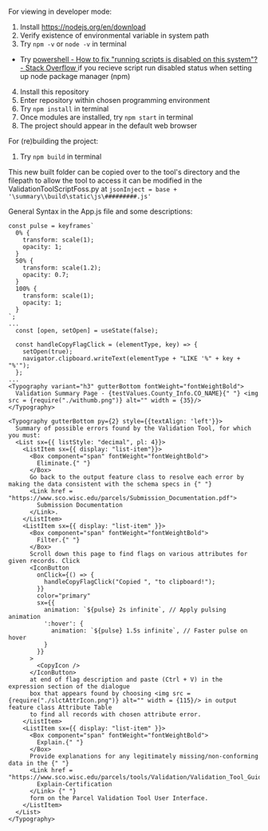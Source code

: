For viewing in developer mode:
1. Install https://nodejs.org/en/download
2. Verify existence of environmental variable in system path
3. Try `npm -v` or `node -v` in terminal
  - Try [powershell - How to fix "running scripts is disabled on this system"? - Stack Overflow ](https://stackoverflow.com/questions/64633727/how-to-fix-running-scripts-is-disabled-on-this-system) if you recieve script run disabled status when setting up node package manager (npm)
4. Install this repository
5. Enter repository within chosen programming environment
6. Try `npm install` in terminal
7. Once modules are installed, try `npm start` in terminal
8. The project should appear in the default web browser

For (re)building the project:
1. Try `npm build` in terminal

This new built folder can be copied over to the tool's directory and the filepath to allow the tool to access it can be modified in the ValidationToolScriptFoss.py at `jsonInject = base + '\summary\\build\static\js\#########.js'`

General Syntax in the App.js file and some descriptions:
```
const pulse = keyframes`
  0% {
    transform: scale(1);
    opacity: 1;
  }
  50% {
    transform: scale(1.2);
    opacity: 0.7;
  }
  100% {
    transform: scale(1);
    opacity: 1;
  }
`;
...
  const [open, setOpen] = useState(false);

  const handleCopyFlagClick = (elementType, key) => {
    setOpen(true);
    navigator.clipboard.writeText(elementType + "LIKE '%" + key + "%'");
  };
...
<Typography variant="h3" gutterBottom fontWeight="fontWeightBold">
  Validation Summary Page - {testValues.County_Info.CO_NAME}{" "} <img src = {require("./withumb.png")} alt="" width = {35}/>
</Typography>

<Typography gutterBottom py={2} style={{textAlign: 'left'}}>
  Summary of possible errors found by the Validation Tool, for which you must:
  <List sx={{ listStyle: "decimal", pl: 4}}>
    <ListItem sx={{ display: "list-item"}}>
      <Box component="span" fontWeight="fontWeightBold">
        Eliminate.{" "}
      </Box>
      Go back to the output feature class to resolve each error by making the data consistent with the schema specs in {" "}
      <Link href = "https://www.sco.wisc.edu/parcels/Submission_Documentation.pdf">
        Submission Documentation
      </Link>.
    </ListItem>
    <ListItem sx={{ display: "list-item" }}>
      <Box component="span" fontWeight="fontWeightBold">
        Filter.{" "} 
      </Box>
      Scroll down this page to find flags on various attributes for given records. Click 
      <IconButton
        onClick={() => {
          handleCopyFlagClick("Copied ", "to clipboard!");
        }}
        color="primary"
        sx={{
          animation: `${pulse} 2s infinite`, // Apply pulsing animation
          ':hover': {
            animation: `${pulse} 1.5s infinite`, // Faster pulse on hover
          }
        }}
      >
        <CopyIcon /> 
      </IconButton> 
      at end of flag description and paste (Ctrl + V) in the expression section of the dialogue 
      box that appears found by choosing <img src = {require("./slctAttrIcon.png")} alt="" width = {115}/> in output feature class Attribute Table
      to find all records with chosen attribute error.
    </ListItem>
    <ListItem sx={{ display: "list-item" }}>
      <Box component="span" fontWeight="fontWeightBold">
        Explain.{" "}
      </Box>
      Provide explanations for any legitimately missing/non-conforming data in the {" "}
      <Link href = "https://www.sco.wisc.edu/parcels/tools/Validation/Validation_Tool_Guide.pdf#nameddest=inputting_explain_certification">
        Explain-Certification
      </Link> {" "}
      form on the Parcel Validation Tool User Interface.
    </ListItem>
  </List>
</Typography>
```
